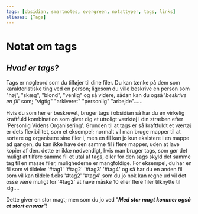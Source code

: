 ```yaml
---
tags: [obsidian, smartnotes, evergreen, notattyper, tags, links]
aliases: [Tags]
---
```

# Notat om tags
## _Hvad er tags_?
Tags er nøgleord som du tilføjer til dine filer. Du kan tænke på dem som karakteristiske ting ved en person; ligesom du ville beskrive en person som "høj", "skæg", "blond", "venlig" og så videre, sådan kan du også '_beskrive en fil_' som; "vigtig" "arkiveret" "personlig" "arbejde"......

Hvis du som her er beskrevet, bruger tags i obsidian så har du en virkelig kraftfuld kombination som giver dig et utroligt værktøj i din stræben efter 'Personlig Videns Organisering'. Grunden til at tags er så kraftfuldt et værtøj er dets flexibilitet, som et eksempel; normalt vil man bruge mapper til at sortere og organisere sine filer i, men en fil kan jo kun eksistere i en mappe ad gangen, du kan ikke have den samme fil i flere mapper, uden at lave kopier af den. dette er ikke nødvendigt, hvis man bruger tags, som gør det muligt at tilføre samme fil et utal af tags, eller for den sags skyld det samme tag til en masse filer, mulighederne er mangfoldige. For eksempel, du har en fil som vi tildeler '#tag1' '#tag2' '#tag3' '#tag4' og så har du en anden fil som vil kan tildele f.eks '#tag2' '#tag4' som du jo nok kan regne ud vil det osse være muligt for '#tag2' at have måske 10 eller flere filer tilknytte til sig....

Dette giver en stor magt; men som du jo ved "**_Med stor magt kommer også et stort ansvar_**"!

